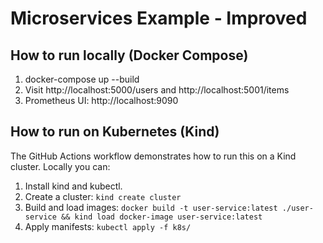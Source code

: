 # Microservices Example - Improved

## How to run locally (Docker Compose)
1. docker-compose up --build
2. Visit http://localhost:5000/users and http://localhost:5001/items
3. Prometheus UI: http://localhost:9090

## How to run on Kubernetes (Kind)
The GitHub Actions workflow demonstrates how to run this on a Kind cluster. Locally you can:
1. Install kind and kubectl.
2. Create a cluster: `kind create cluster`
3. Build and load images: `docker build -t user-service:latest ./user-service && kind load docker-image user-service:latest`
4. Apply manifests: `kubectl apply -f k8s/`
